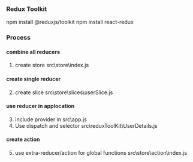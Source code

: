 ### Redux Toolkit

npm install @reduxjs/toolkit
npm install react-redux

### Process

#### combine all reducers

1. create store src\store\index.js

#### create single reducer

2. create slice src\store\slices\userSlice.js

#### use reducer in applocation

3. include provider in src\app.js
4. Use dispatch and selector src\reduxToolKit\UserDetails.js

#### create action

5. use extra-reducer/action for global functions src\store\action\index.js
